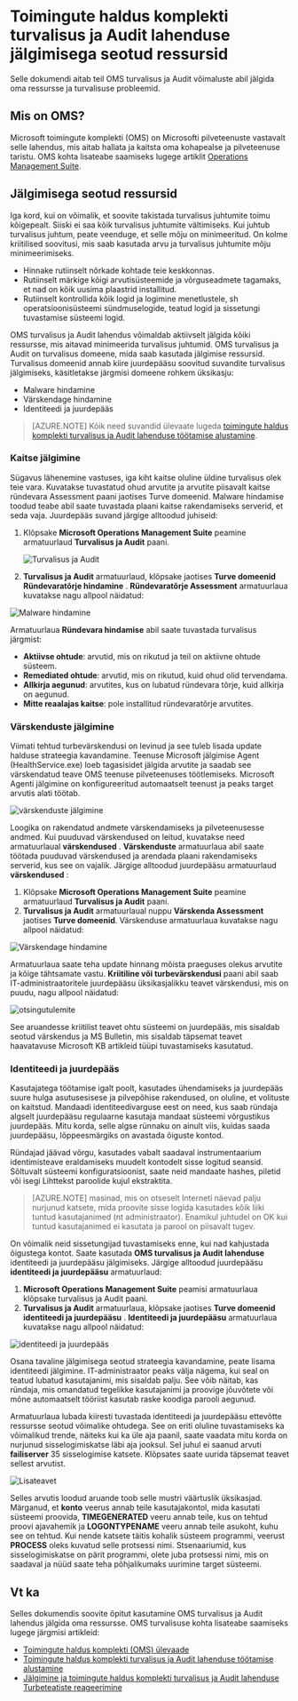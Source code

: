 <properties
   pageTitle="Ressursid jälgimise toimingud halduse komplekti turvalisus ja Audit lahenduse | Microsoft Azure'i"
   description="Selle dokumendi abil saate kasutada OMS turvalisus ja jälgida oma ressursse ja turvalisuse probleemid, mis võimalusi."
   services="operations-management-suite"
   documentationCenter="na"
   authors="YuriDio"
   manager="swadhwa"
   editor=""/>

<tags
   ms.service="operations-management-suite"
   ms.topic="article" 
   ms.devlang="na"
   ms.tgt_pltfrm="na"
   ms.workload="na"
   ms.date="10/18/2016"
   ms.author="yurid"/>

# <a name="monitoring-resources-in-operations-management-suite-security-and-audit-solution"></a>Toimingute haldus komplekti turvalisus ja Audit lahenduse jälgimisega seotud ressursid

Selle dokumendi aitab teil OMS turvalisus ja Audit võimaluste abil jälgida oma ressursse ja turvalisuse probleemid.

## <a name="what-is-oms"></a>Mis on OMS?

Microsoft toimingute komplekti (OMS) on Microsofti pilveteenuste vastavalt selle lahendus, mis aitab hallata ja kaitsta oma kohapealse ja pilveteenuse taristu. OMS kohta lisateabe saamiseks lugege artiklit [Operations Management Suite](https://technet.microsoft.com/library/mt484091.aspx).

## <a name="monitoring-resources"></a>Jälgimisega seotud ressursid

Iga kord, kui on võimalik, et soovite takistada turvalisus juhtumite toimu kõigepealt. Siiski ei saa kõik turvalisus juhtumite vältimiseks. Kui juhtub turvalisus juhtum, peate veenduge, et selle mõju on minimeeritud.  On kolme kriitilised soovitusi, mis saab kasutada arvu ja turvalisus juhtumite mõju minimeerimiseks.

- Hinnake rutiinselt nõrkade kohtade teie keskkonnas.
- Rutiinselt märkige kõigi arvutisüsteemide ja võrguseadmete tagamaks, et nad on kõik uusima plaastrid installitud.
- Rutiinselt kontrollida kõik logid ja logimine menetlustele, sh operatsioonisüsteemi sündmuselogide, teatud logid ja sissetungi tuvastamise süsteemi logid.

OMS turvalisus ja Audit lahendus võimaldab aktiivselt jälgida kõiki ressursse, mis aitavad minimeerida turvalisus juhtumid. OMS turvalisus ja Audit on turvalisus domeene, mida saab kasutada jälgimise ressursid. Turvalisus domeenid annab kiire juurdepääsu soovitud suvandite turvalisus jälgimiseks, käsitletakse järgmisi domeene rohkem üksikasju:

- Malware hindamine
- Värskendage hindamine
- Identiteedi ja juurdepääs

> [AZURE.NOTE] Kõik need suvandid ülevaate lugeda [toimingute haldus komplekti turvalisus ja Audit lahenduse töötamise alustamine](oms-security-getting-started.md).

### <a name="monitoring-system-protection"></a>Kaitse jälgimine

Sügavus lähenemine vastuses, iga kiht kaitse oluline üldine turvalisus olek teie vara. Kuvatakse tuvastatud ohud arvutite ja arvutite piisavalt kaitse ründevara Assessment paani jaotises Turve domeenid. Malware hindamise toodud teabe abil saate tuvastada plaani kaitse rakendamiseks serverid, et seda vaja. Juurdepääs suvand järgige alltoodud juhiseid:

1. Klõpsake **Microsoft Operations Management Suite** peamine armatuurlaud **Turvalisus ja Audit** paani.

    ![Turvalisus ja Audit](./media/oms-security-responding-alerts/oms-security-responding-alerts-fig1.png)

2. **Turvalisus ja Audit** armatuurlaud, klõpsake jaotises **Turve domeenid** **Ründevaratõrje hindamine** . **Ründevaratõrje Assessment** armatuurlaua kuvatakse nagu allpool näidatud:

![Malware hindamine](./media/oms-security-monitoring-resources/oms-security-monitoring-resources-fig2-ga.png)

Armatuurlaua **Ründevara hindamise** abil saate tuvastada turvalisus järgmist:

- **Aktiivse ohtude**: arvutid, mis on rikutud ja teil on aktiivne ohtude süsteem.
- **Remediated ohtude**: arvutid, mis on rikutud, kuid ohud olid tervendama.
- **Allkirja aegunud**: arvutites, kus on lubatud ründevara tõrje, kuid allkirja on aegunud.
- **Mitte reaalajas kaitse**: pole installitud ründevaratõrje arvutites.

### <a name="monitoring-updates"></a>Värskenduste jälgimine 

Viimati tehtud turbevärskendusi on levinud ja see tuleb lisada update halduse strateegia kavandamine. Teenuse Microsoft jälgimise Agent (HealthService.exe) loeb tagasisidet jälgida arvutite ja saadab see värskendatud teave OMS teenuse pilveteenuses töötlemiseks. Microsoft Agenti jälgimine on konfigureeritud automaatselt teenust ja peaks target arvutis alati töötab.

![värskenduste jälgimine](./media/oms-security-monitoring-resources/oms-security-monitoring-resources-fig3.png)

Loogika on rakendatud andmete värskendamiseks ja pilveteenusesse andmed. Kui puuduvad värskendused on leitud, kuvatakse need armatuurlaual **värskendused** . **Värskenduste** armatuurlaua abil saate töötada puuduvad värskendused ja arendada plaani rakendamiseks serverid, kus see on vajalik. Järgige alltoodud juurdepääsu armatuurlaud **värskendused** :

1. Klõpsake **Microsoft Operations Management Suite** peamine armatuurlaud **Turvalisus ja Audit** paani.
2. **Turvalisus ja Audit** armatuurlaual nuppu **Värskenda Assessment** jaotises **Turve domeenid**. Värskenduse armatuurlaua kuvatakse nagu allpool näidatud:

![Värskendage hindamine](./media/oms-security-monitoring-resources/oms-security-monitoring-resources-fig4.png)

Armatuurlaua saate teha update hinnang mõista praeguses olekus arvutite ja kõige tähtsamate vastu. **Kriitiline või turbevärskendusi** paani abil saab IT-administraatoritele juurdepääsu üksikasjalikku teavet värskendusi, mis on puudu, nagu allpool näidatud:

![otsingutulemite](./media/oms-security-monitoring-resources/oms-security-monitoring-resources-fig5.png)

See aruandesse kriitilist teavet ohtu süsteemi on juurdepääs, mis sisaldab seotud värskendus ja MS Bulletin, mis sisaldab täpsemat teavet haavatavuse Microsoft KB artikleid tüüpi tuvastamiseks kasutatud.

### <a name="monitoring-identity-and-access"></a>Identiteedi ja juurdepääs

Kasutajatega töötamise igalt poolt, kasutades ühendamiseks ja juurdepääs suure hulga asutusesisese ja pilvepõhise rakendused, on oluline, et volituste on kaitstud. Mandaadi identiteedivarguse eest on need, kus saab ründaja algselt juurdepääsu regulaarne kasutaja mandaat süsteemi võrgustikus juurdepääs. Mitu korda, selle algse rünnaku on ainult viis, kuidas saada juurdepääsu, lõppeesmärgiks on avastada õiguste kontod. 

Ründajad jäävad võrgu, kasutades vabalt saadaval instrumentaarium identimisteave eraldamiseks muudelt kontodelt sisse logitud seansid. Sõltuvalt süsteemi konfiguratsioonist, saate neid mandaate hashes, piletid või isegi Lihttekst paroolide kujul ekstraktita.  

> [AZURE.NOTE] masinad, mis on otseselt Interneti näevad palju nurjunud katsete, mida proovite sisse logida kasutades kõik liiki tuntud kasutajanimed (nt administraator). Enamikul juhtudel on OK kui tuntud kasutajanimed ei kasutata ja parool on piisavalt tugev.

On võimalik neid sissetungijad tuvastamiseks enne, kui nad kahjustada õigustega kontot. Saate kasutada **OMS turvalisus ja Audit lahenduse** identiteedi ja juurdepääsu jälgimiseks. Järgige alltoodud juurdepääsu **identiteedi ja juurdepääsu** armatuurlaud:

1. **Microsoft Operations Management Suite** peamisi armatuurlaua klõpsake turvalisus ja Audit paani.
2. **Turvalisus ja Audit** armatuurlaua, klõpsake jaotises **Turve domeenid** **identiteedi ja juurdepääsu** . **Identiteedi ja juurdepääsu** armatuurlaua kuvatakse nagu allpool näidatud:

![identiteedi ja juurdepääs](./media/oms-security-monitoring-resources/oms-security-monitoring-resources-fig6-ga.png)

Osana tavaline jälgimisega seotud strateegia kavandamine, peate lisama identiteedi jälgimine. IT-administraator peaks välja nägema, kui seal on teatud lubatud kasutajanimi, mis sisaldab palju. See võib näitab, kas ründaja, mis omandatud tegelikke kasutajanimi ja proovige jõuvõtete või mõne automaatselt tööriist kasutab raske koodiga parooli aegunud.

Armatuurlaua lubada kiiresti tuvastada identiteedi ja juurdepääsu ettevõtte ressursse seotud võimalike ohtudega. See on eriti oluline tuvastamiseks ka võimalikud trende, näiteks kui ka üle aja paanil, saate vaadata mitu korda on nurjunud sisselogimiskatse läbi aja jooksul. Sel juhul ei saanud arvuti **failiserver** 35 sisselogimise katsete. Klõpsates saate uurida täpsemat teavet sellest arvutist. 

![Lisateavet](./media/oms-security-monitoring-resources/oms-security-monitoring-resources-fig7-new.png)

Selles arvutis loodud aruande toob selle mustri väärtuslik üksikasjad. Märganud, et **konto** veerus annab teile kasutajakontol, mida kasutati süsteemi proovida, **TIMEGENERATED** veeru annab teile, kus on tehtud proovi ajavahemik ja **LOGONTYPENAME** veeru annab teile asukoht, kuhu see on tehtud. Kui nende katsete täitis kohalik süsteem programmi, veerust **PROCESS** oleks kuvatud selle protsessi nimi. Stsenaariumid, kus sisselogimiskatse on pärit programmi, olete juba protsessi nimi, mis on saadaval ja nüüd saate teha põhjalikumaks uurimine target süsteemi.

## <a name="see-also"></a>Vt ka

Selles dokumendis soovite õpitut kasutamine OMS turvalisus ja Audit lahendus jälgida oma ressursse. OMS turvalisuse kohta lisateabe saamiseks lugege järgmisi artikleid:

- [Toimingute haldus komplekti (OMS) ülevaade](operations-management-suite-overview.md)
- [Toimingute haldus komplekti turvalisus ja Audit lahenduse töötamise alustamine](oms-security-getting-started.md)
- [Jälgimine ja toimingute haldus komplekti turvalisus ja Audit lahenduse Turbeteatiste reageerimine](oms-security-responding-alerts.md)